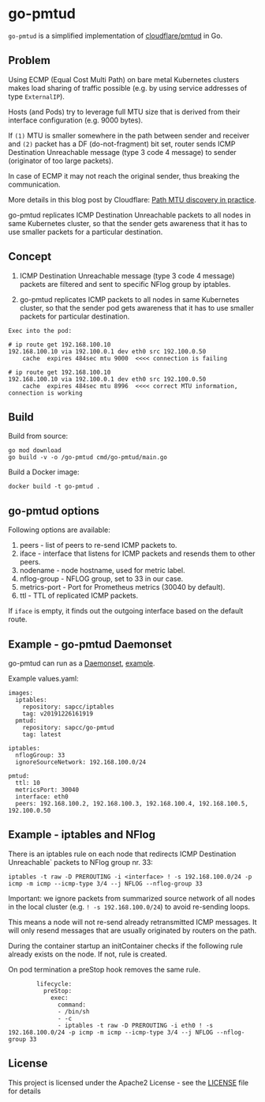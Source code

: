 # go-pmtud

`go-pmtud` is a simplified implementation of [cloudflare/pmtud](https://github.com/cloudflare/pmtud) in Go.

## Problem

Using ECMP (Equal Cost Multi Path) on bare metal Kubernetes clusters makes load sharing of traffic possible (e.g. by using service addresses of type `ExternalIP`).

Hosts (and Pods) try to leverage full MTU size that is derived from their interface configuration (e.g. 9000 bytes).

If `(1)` MTU is smaller somewhere in the path between sender and receiver and `(2)` packet has a DF (do-not-fragment) bit set, router sends ICMP Destination Unreachable message (type 3 code 4 message) to sender (originator of too large packets).

In case of ECMP it may not reach the original sender, thus breaking the communication.

More details in this blog post by Cloudflare: [Path MTU discovery in practice](https://blog.cloudflare.com/path-mtu-discovery-in-practice/).

go-pmtud replicates ICMP Destination Unreachable packets to all nodes in same Kubernetes cluster, so that the sender gets awareness that it has to use smaller packets for a particular destination.

## Concept

1. ICMP Destination Unreachable message (type 3 code 4 message) packets are filtered and sent to specific NFlog group by iptables.

2. go-pmtud replicates ICMP packets to all nodes in same Kubernetes cluster, so that the sender pod gets awareness that it has to use smaller packets for particular destination.

```
Exec into the pod:

# ip route get 192.168.100.10
192.168.100.10 via 192.100.0.1 dev eth0 src 192.100.0.50
    cache  expires 484sec mtu 9000  <<<< connection is failing

# ip route get 192.168.100.10
192.168.100.10 via 192.100.0.1 dev eth0 src 192.100.0.50
    cache  expires 484sec mtu 8996  <<<< correct MTU information, connection is working
```

## Build

Build from source:

```
go mod download
go build -v -o /go-pmtud cmd/go-pmtud/main.go
```

Build a Docker image:

```
docker build -t go-pmtud .
```

## go-pmtud options

Following options are available:

1. peers - list of peers to re-send ICMP packets to.
2. iface - interface that listens for ICMP packets and resends them to other peers.
3. nodename - node hostname, used for metric label.
4. nflog-group - NFLOG group, set to 33 in our case.
5. metrics-port - Port for Prometheus metrics (30040 by default).
6. ttl - TTL of replicated ICMP packets.

If `iface` is empty, it finds out the outgoing interface based on the default route. 

## Example - go-pmtud Daemonset

go-pmtud can run as a [Daemonset](https://kubernetes.io/docs/concepts/workloads/controllers/daemonset/), [example](https://github.com/sapcc/helm-charts/blob/master/system/go-pmtud).

Example values.yaml:

```
images:
  iptables:
    repository: sapcc/iptables
    tag: v20191226161919
  pmtud:
    repository: sapcc/go-pmtud
    tag: latest

iptables:
  nflogGroup: 33
  ignoreSourceNetwork: 192.168.100.0/24

pmtud:
  ttl: 10
  metricsPort: 30040
  interface: eth0
  peers: 192.168.100.2, 192.168.100.3, 192.168.100.4, 192.168.100.5, 192.100.0.50
```

## Example - iptables and NFlog

There is an iptables rule on each node that redirects ICMP Destination Unreachable` packets to NFlog group nr. 33:

`iptables -t raw -D PREROUTING -i <interface> ! -s 192.168.100.0/24 -p icmp -m icmp --icmp-type 3/4 --j NFLOG --nflog-group 33`

Important: we ignore packets from summarized source network of all nodes in the local cluster (e.g. `! -s 192.168.100.0/24`) to avoid re-sending loops.

This means a node will not re-send already retransmitted ICMP messages. It will only resend messages that are usually originated by routers on the path. 

During the container startup an initContainer checks if the following rule already exists on the node. If not, rule is created.

On pod termination a preStop hook removes the same rule.

```
        lifecycle:
          preStop:
            exec:
              command:
              - /bin/sh
              - -c
              - iptables -t raw -D PREROUTING -i eth0 ! -s 192.168.100.0/24 -p icmp -m icmp --icmp-type 3/4 --j NFLOG --nflog-group 33
```

## License
This project is licensed under the Apache2 License - see the [LICENSE](LICENSE) file for details
